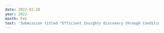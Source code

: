```yaml
---
date: 2022-02-20
year: 2022
month: Feb
text: 'Submission titled "Efficient Insights Discovery through Conditional Generative Model based Query Approximation" accepted at SIGMOD Demo 2022.'
---
```

